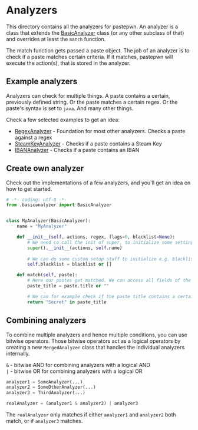# Analyzers
This directory contains all the analyzers for pastepwn. An analyzer is a class that extends the [BasicAnalyzer]() class (or any other subclass of that) and overrides at least the `match` function.

The match function gets passed a paste object. 
The job of an analyzer is to check if a paste matches certain criteria. If it matches, pastepwn will execute the action(s), that is stored in the analyzer.


## Example analyzers
Analyzers can check for multiple things.
A paste contains a certain, previously defined string.
Or the paste matches a certain regex.
Or the paste's syntax is set to `java`.
And many other things.

Check a few selected examples to get an idea:
- [RegexAnalyzer](https://github.com/d-Rickyy-b/pastepwn/blob/master/pastepwn/analyzers/regexanalyzer.py) - Foundation for most other analyzers. Checks a
 paste against a regex
- [SteamKeyAnalyzer](https://github.com/d-Rickyy-b/pastepwn/blob/master/pastepwn/analyzers/steamkeyanalyzer.py) - Checks if a paste contains a Steam Key
- [IBANAnalyzer](https://github.com/d-Rickyy-b/pastepwn/blob/master/pastepwn/analyzers/ibananalyzer.py) - Checks if a paste contains an IBAN


## Create own analyzer
Check out the implementations of a few analyzers, and you'll get an idea on how to get started.

```python
# -*- coding: utf-8 -*-
from .basicanalyzer import BasicAnalyzer


class MyAnalyzer(BasicAnalyzer):
    name = "MyAnalyzer"

    def __init__(self, actions, regex, flags=0, blacklist=None):
        # We need co call the init of super, to initialize some settings in the basicanalyzer
        super().__init__(actions, self.name)
        
        # We can do some custom setup stuff to initialize e.g. blacklists
        self.blacklist = blacklist or []

    def match(self, paste):
        # Here our pastes get matched. We can access all fields of the paste object
        paste_title = paste.title or ""

        # We can for example check if the paste title contains a certain string
        return "Secret" in paste_title
```
 
## Combining analyzers
To combine multiple analyzers and hence multiple conditions, you can use bitwise operators.
Those bitwise operators act as a logical operators by creating a new `MergedAnalyzer` class that handles the individual analyzers internally. 

`&` - bitwise AND for combining analyzers with a logical AND  
`|` - bitwise OR for combining analyzers with a logical OR

```python
analyzer1 = SomeAnalyzer(...)
analyzer2 = SomeOtherAnalyzer(...)
analyzer3 = ThirdAnalyzer(...)

realAnalyzer = (analyzer1 & analyzer2) | analyzer3
```

The `realAnalyzer` only matches if either `analyzer1` and `analyzer2` both match, or if `analyzer3` matches.

